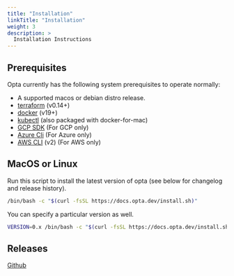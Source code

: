 ```yaml
---
title: "Installation"
linkTitle: "Installation"
weight: 3
description: >
  Installation Instructions
---
```


## Prerequisites
Opta currently has the following system prerequisites to operate normally:
* A supported macos or debian distro release.
* [terraform](https://www.terraform.io/downloads.html) (v0.14+)
* [docker](https://docker.com/products/docker-desktop) (v19+)
* [kubectl](https://kubernetes.io/docs/tasks/tools/install-kubectl/) (also packaged with 
  docker-for-mac)
* [GCP SDK](https://cloud.google.com/sdk/docs/install) (For GCP only)
* [Azure Cli](https://docs.microsoft.com/en-us/cli/azure/install-azure-cli) (For Azure only)
* [AWS CLI](https://docs.aws.amazon.com/cli/latest/userguide/cli-chap-install.html) (v2) (For AWS only)

## MacOS or Linux
Run this script to install the latest version of opta (see below for changelog
and release history).

```bash
/bin/bash -c "$(curl -fsSL https://docs.opta.dev/install.sh)"
```

You can specify a particular version as well.
```bash
VERSION=0.x /bin/bash -c "$(curl -fsSL https://docs.opta.dev/install.sh)"
```

## Releases
[Github](https://github.com/run-x/opta/releases)
